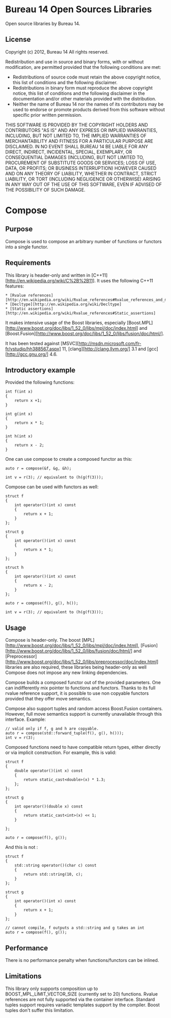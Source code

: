 Bureau 14 Open Sources Libraries
==================================

Open source libraries by Bureau 14.

License
-------

Copyright (c) 2012, Bureau 14 All rights reserved.

Redistribution and use in source and binary forms, with or without modification, are permitted provided that the following conditions are met:

   * Redistributions of source code must retain the above copyright notice, this list of conditions and the following disclaimer.
   * Redistributions in binary form must reproduce the above copyright notice, this list of conditions and the following disclaimer in the documentation and/or other materials provided with the distribution.
   * Neither the name of Bureau 14 nor the names of its contributors may be used to endorse or promote products derived from this software without specific prior written permission.

THIS SOFTWARE IS PROVIDED BY THE COPYRIGHT HOLDERS AND CONTRIBUTORS "AS IS" AND ANY EXPRESS OR IMPLIED WARRANTIES, INCLUDING, BUT NOT LIMITED TO, THE IMPLIED WARRANTIES OF MERCHANTABILITY AND FITNESS FOR A PARTICULAR PURPOSE ARE DISCLAIMED. IN NO EVENT SHALL BUREAU 14 BE LIABLE FOR ANY
DIRECT, INDIRECT, INCIDENTAL, SPECIAL, EXEMPLARY, OR CONSEQUENTIAL DAMAGES (INCLUDING, BUT NOT LIMITED TO, PROCUREMENT OF SUBSTITUTE GOODS OR SERVICES; LOSS OF USE, DATA, OR PROFITS; OR BUSINESS INTERRUPTION) HOWEVER CAUSED AND ON ANY THEORY OF LIABILITY, WHETHER IN CONTRACT, STRICT LIABILITY, OR TORT (INCLUDING NEGLIGENCE OR OTHERWISE) ARISING IN ANY WAY OUT OF THE USE OF THIS SOFTWARE, EVEN IF ADVISED OF THE POSSIBILITY OF SUCH DAMAGE.

Compose
=======

Purpose
-------

Compose is used to compose an arbitrary number of functions or functors into a single functor.

Requirements
------------

This library is header-only and written in [C++11][http://en.wikipedia.org/wiki/C%2B%2B11]. It uses the following C++11 features:

    * [Rvalue references][http://en.wikipedia.org/wiki/Rvalue_references#Rvalue_references_and_move_constructors]
    * [Decltype][http://en.wikipedia.org/wiki/Decltype]
    * [Static assertions][http://en.wikipedia.org/wiki/Rvalue_references#Static_assertions]

It makes intensive usage of the Boost libraries, especially [Boost.MPL][http://www.boost.org/doc/libs/1_52_0/libs/mpl/doc/index.html] and [Boost.Fusion][http://www.boost.org/doc/libs/1_52_0/libs/fusion/doc/html/].

It has been tested against [MSVC][http://msdn.microsoft.com/fr-fr/vstudio/hh388567.aspx] 11, [clang][http://clang.llvm.org/] 3.1 and [gcc][http://gcc.gnu.org/] 4.6.

Introductory example
--------------------

 Provided the following functions:

    int f(int x)
    {
        return x +1;
    }

    int g(int x)
    {
        return x * 1;
    }

    int h(int x)
    {
        return x - 2;
    }

One can use compose to create a composed functor as this:

    auto r = compose(&f, &g, &h);

    int v = r(3); // equivalent to (h(g(f(3)));

Compose can be used with functors as well:

    struct f
    {
        int operator()(int x) const
        {
            return x + 1;
        }
    };

    struct g
    {
        int operator()(int x) const
        {
            return x * 1;
        }
    };

    struct h
    {
        int operator()(int x) const
        {
            return x - 2;
        }
    };

    auto r = compose(f(), g(), h());

    int v = r(3); // equivalent to (h(g(f(3)));

Usage
-----

Compose is header-only. The boost [MPL][http://www.boost.org/doc/libs/1_52_0/libs/mpl/doc/index.html], [Fusion][http://www.boost.org/doc/libs/1_52_0/libs/fusion/doc/html/] and [Preprocessor][http://www.boost.org/doc/libs/1_52_0/libs/preprocessor/doc/index.html] libraries are also required, these libraries being header-only as well Compose does not impose any new linking dependencies.

Compose builds a composed functor out of the provided parameters. One can indifferently mix pointer to functions and functors. Thanks to its full rvalue reference support, it is possible to use non copyable functors provided that they offer move semantics.

Compose also support tuples and random access Boost.Fusion containers. However, full move semantics support is currently unavailable through this interface. Example:

    // valid only if f, g and h are copyable.
    auto r = compose(std::forward_tuple(f(), g(), h())); 
    int v = r(3);

Composed functions need to have compatible return types, either directly or via implicit construction.  For example, this is valid:

    struct f
    {
        double operator()(int x) const
        {
            return static_cast<double>(x) * 1.3;
        };
    };

    struct g
    {
        int operator()(double x) const
        {
            return static_cast<int>(x) << 1;
        }

    };

    auto r = compose(f(), g());


And this is not :

    struct f
    {
        std::string operator()(char c) const
        {
            return std::string(10, c);
        }
    };

    struct g
    {
        int operator()(int x) const
        {
            return x + 1;
        }
    };

    // cannot compile, f outputs a std::string and g takes an int
    auto r = compose(f(), g());

Performance
-----------

There is no performance penalty when functions/functors can be inlined.

Limitations
-----------

This library only supports composition up to BOOST_MPL_LIMIT_VECTOR_SIZE (currently set to 20) functions. Rvalue references are not fully supported via the container interface. Standard tuples support requires variadic templates support by the compiler. Boost tuples don't suffer this limitation.


